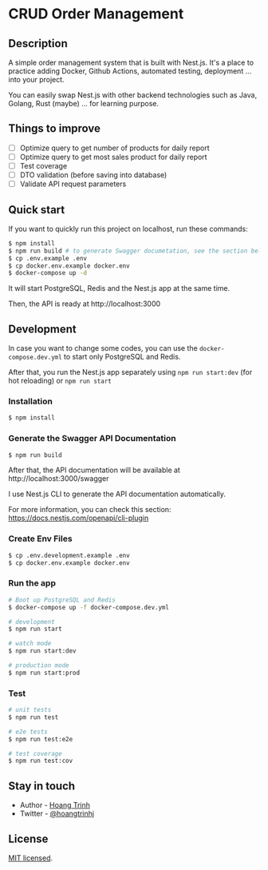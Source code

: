 # CRUD Order Management

## Description

A simple order management system that is built with Nest.js. It's a place to practice adding Docker, Github Actions, automated testing, deployment ... into your project.

You can easily swap Nest.js with other backend technologies such as Java, Golang, Rust (maybe) ... for learning purpose.

## Things to improve

- [ ] Optimize query to get number of products for daily report
- [ ] Optimize query to get most sales product for daily report
- [ ] Test coverage
- [ ] DTO validation (before saving into database)
- [ ] Validate API request parameters

## Quick start

If you want to quickly run this project on localhost, run these commands:

```bash
$ npm install
$ npm run build # to generate Swagger documetation, see the section below
$ cp .env.example .env
$ cp docker.env.example docker.env
$ docker-compose up -d
```

It will start PostgreSQL, Redis and the Nest.js app at the same time.

Then, the API is ready at http://localhost:3000

## Development

In case you want to change some codes, you can use the `docker-compose.dev.yml` to start only PostgreSQL and Redis.

After that, you run the Nest.js app separately using `npm run start:dev` (for hot reloading) or `npm run start`

### Installation

```bash
$ npm install
```

### Generate the Swagger API Documentation

```bash
$ npm run build
```

After that, the API documentation will be available at http://localhost:3000/swagger

I use Nest.js CLI to generate the API documentation automatically.

For more information, you can check this section: https://docs.nestjs.com/openapi/cli-plugin

### Create Env Files
```bash
$ cp .env.development.example .env
$ cp docker.env.example docker.env
```

### Run the app

```bash
# Boot up PostgreSQL and Redis
$ docker-compose up -f docker-compose.dev.yml

# development
$ npm run start

# watch mode
$ npm run start:dev

# production mode
$ npm run start:prod
```

### Test

```bash
# unit tests
$ npm run test

# e2e tests
$ npm run test:e2e

# test coverage
$ npm run test:cov
```

## Stay in touch

- Author - [Hoang Trinh](https://hoangtrinhj.com)
- Twitter - [@hoangtrinhj](https://twitter.com/hoangtrinhj)

## License

[MIT licensed](LICENSE).
